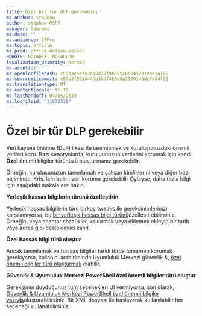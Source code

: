 ```yaml
---
title: Özel bir tür DLP gerekebilir
ms.author: stephow
author: stephow-MSFT
manager: laurawi
ms.date: ''
ms.audience: ITPro
ms.topic: article
ms.prod: office-online-server
ROBOTS: NOINDEX, NOFOLLOW
localization_priority: Normal
ms.assetid: ''
ms.openlocfilehash: cd5bac5efe3a16d32f9b695c8cb452a1eaa3a796
ms.sourcegitcommit: e87b3f691444db3b9f460c9a3109146dc7ad4f80
ms.translationtype: MT
ms.contentlocale: tr-TR
ms.lasthandoff: 04/15/2019
ms.locfileid: "31872538"
---
```

# <a name="dlp-might-need-a-custom-type"></a>Özel bir tür DLP gerekebilir

Veri kaybını önleme (DLP) ilkesi ile tanımlamak ve kuruluşunuzdaki önemli verileri koru. Bazı senaryolarda, kuruluunuzun verilerini korumak için kendi **Özel** önemli bilgiler türünüzü oluşturmanız gerekebilir.

Örneğin, kuruluşunuzun tanımlamak ve çalışan kimliklerini veya diğer bazı biçiminde, Krlş. için belirli veri koruma gerekebilir Öyleyse, daha fazla bilgi için aşağıdaki makalelere bakın. 
  
 **Yerleşik hassas bilgilerin türünü özelleştirin**
  
Yerleşik hassas bilgilerin türü birkaç tweaks ile gereksinimlerinizi karşılamıyorsa, bu [bir yerleşik hassas bilgi türünü](https://docs.microsoft.com/en-us/office365/securitycompliance/customize-a-built-in-sensitive-information-type)özelleştirebilirsiniz. Örneğin, veya anahtar sözcükler, kaldırmak veya eklemek ekleyip bir tarih veya adres gibi destekleyici kanıt.
  
 **Özel hassas bilgi türü oluştur**
  
Ancak tanımlamak ve hassas bilgiler farklı türde tamamen korumak gerekiyorsa, kullanıcı arabiriminde Uyumluluk Merkezi güvenlik &, [özel önemli bilgiler türü oluşturmak](https://docs.microsoft.com/en-us/office365/securitycompliance/create-a-custom-sensitive-information-type) olabilir. 
  
**Güvenlik & Uyumluluk Merkezi PowerShell özel önemli bilgiler türü oluştur**

Gereksinim duyduğunuz tüm seçenekleri UI vermiyorsa, son olarak, [Güvenlik & Uyumluluk Merkezi PowerShell özel önemli bilgiler yazıyla](https://docs.microsoft.com/en-us/office365/securitycompliance/create-a-custom-sensitive-information-type-in-scc-powershell)oluşturabilirsiniz. Bir XML dosyası ile başlayarak kullanılabilir her seçeneği kullanabilirsiniz.

    

